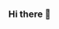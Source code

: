 ### Hi there 👋

<!--
**chistyinfo/chistyinfo** is a ✨ _special_ ✨ repository because its `README.md` (this file) appears on your GitHub profile.

Here are some ideas to get you started:

- 🔭 I’m currently working on Flutter and Digital Marketing
- 🌱 I’m currently learning Affiliate Marketing
- 👯 I’m looking to collaborate on Youtube
- 🤔 I’m looking for help with Grow my youtube channel
- 💬 Ask me about Flutter or Internet Marketing related stuff
- 📫 How to reach me: Facebook -@ChistyDha
- 😄 Pronouns: He/She
- ⚡ Fun fact: Everyday getup from bed with many planes but do a little
-->
